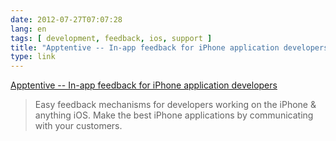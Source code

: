 ```yaml
---
date: 2012-07-27T07:07:28
lang: en
tags: [ development, feedback, ios, support ]
title: "Apptentive -- In-app feedback for iPhone application developers"
type: link
---
```


[Apptentive -- In-app feedback for iPhone application
developers](http://www.apptentive.com/plans)

> Easy feedback mechanisms for developers working on the iPhone &
> anything iOS. Make the best iPhone applications by communicating with
> your customers.

